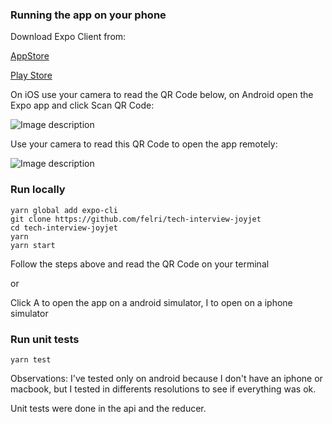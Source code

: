 
### Running the app on your phone
Download Expo Client from:

[AppStore](https://apps.apple.com/br/app/expo-client/id982107779)

[Play Store](https://play.google.com/store/apps/details?id=host.exp.exponent&hl=pt_BR)

On iOS use your camera to read the QR Code below, on Android open the Expo app and click Scan QR Code:

![Image description](https://i.imgur.com/UhQPnRE.jpg)

Use your camera to read this QR Code to open the app remotely:

![Image description](https://i.imgur.com/DujYeKB.png)

### Run locally 

```
yarn global add expo-cli
git clone https://github.com/felri/tech-interview-joyjet
cd tech-interview-joyjet
yarn
yarn start
```
Follow the steps above and read the QR Code on your terminal 

or

Click A to open the app on a android simulator, I to open on a iphone simulator

### Run unit tests

```
yarn test
```

Observations: 
I've tested only on android because I don't have an iphone or macbook, but I tested in differents resolutions to see if everything was ok.

Unit tests were done in the api and the reducer.


